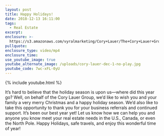 ```yaml
---
layout: post
title: Happy Holidays!
date: 2018-12-13 16:11:00
tags:
  - Real Estate
excerpt:
enclosure: >-
  https://s3.amazonaws.com/vyralmarketing/Cory+Lauer/The+Cory+Lauer+Group-+Thanks+for+Your+Support%2C+and+Happy+Holidays!.mp4
pullquote:
enclosure_type: video/mp4
enclosure_time:
use_youtube_image: true
youtube_alternate_image: /uploads/cory-lauer-dec-1-no-play.jpg
youtube_code: 7wc-xFL-0yU
---
```


{% include youtube.html %}

It’s hard to believe that the holiday season is upon us—where did this year go? Well, on behalf of the Cory Lauer Group, we’d like to wish you and your family a very merry Christmas and a happy holiday season. We’d also like to take this opportunity to thank you for your business referrals and continued support. It’s been our best year yet! Let us know how we can help you and anyone you know meet your real estate needs in the U.S., Canada, or even the North Pole. Happy Holidays, safe travels, and enjoy this wonderful time of year!